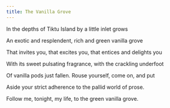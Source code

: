 ```yaml
---
title: The Vanilla Grove
---
```

In the depths of Tiktu Island by a little inlet grows

An exotic and resplendent, rich and green vanilla grove

That invites you, that excites you, that entices and delights you

With its sweet pulsating fragrance, with the crackling underfoot

Of vanilla pods just fallen. Rouse yourself, come on, and put

Aside your strict adherence to the pallid world of prose.

Follow me, tonight, my life, to the green vanilla grove.
